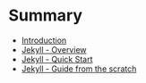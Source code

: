 # Summary

* [Introduction](README.md)
* [Jekyll - Overview](chapter1.md)
* [Jekyll - Quick Start](jekyll-basic.md)
* [Jekyll - Guide from the scratch](jekyll-guide-from-the-scratch.md)

